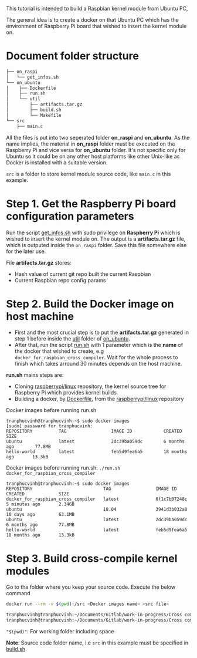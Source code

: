 This tutorial is intended to build a Raspbian kernel module from Ubuntu PC,

The general idea is to create a docker on that Ubuntu PC which has the environment of Raspberry Pi board that wished to insert the kernel module on.

# Document folder structure

```sh
├── on_raspi
│   └── get_infos.sh
└── on_ubuntu
│    ├── Dockerfile
│    ├── run.sh
│    └── util
│        ├── artifacts.tar.gz
│        ├── build.sh
│        └── Makefile
└── src
    ├── main.c
```

All the files is put into two seperated folder **on_raspi** and **on_ubuntu**. As the name implies, the material in **on_raspi** folder must be executed on the Raspberry Pi and vice versa for **on_ubuntu** folder. It's not specific only for Ubuntu so it could be on any other host platforms like other Unix-like as Docker is installed with a suitable version.

``src`` is a folder to store kernel module source code, like ``main.c`` in this example.

# Step 1. Get the Raspberry Pi board configuration parameters

Run the script [get_infos.sh](on_raspi/get_infos.sh) with sudo privilege on **Raspberry Pi** which is wished to insert the kernel module on. The output is a **artifacts.tar.gz** file, which is outputed inside the ``on_raspi`` folder. Save this file somewhere else for the later use.

File **artifacts.tar.gz** stores:
* Hash value of current git repo built the current Raspbian
* Current Raspbian repo config params

# Step 2. Build the Docker image on host machine

- First and the most crucial step is to put the **artifacts.tar.gz** generated in step 1 before inside the [util](on_ubuntu/util) folder of [on_ubuntu](on_ubuntu).
- After that, run the script [run.sh](on_ubuntu/run.sh) with 1 parameter which is the **name** of the docker that wished to create, e.g ``docker_for_raspbian_cross_compiler``. Wait for the whole process to finish which takes arround 30 minutes depends on the host machine.

**run.sh** mains steps are:
* Cloning [raspberrypi/linux](https://github.com/raspberrypi/linux) repository, the kernel source tree for Raspberry Pi which provides kernel builds.
* Building a docker, by [Dockerfile](on_ubuntu/Dockerfile), from the [raspberrypi/linux](https://github.com/raspberrypi/linux) repository

Docker images before running run.sh

```
tranphucvinh@tranphucvinh:~$ sudo docker images
[sudo] password for tranphucvinh: 
REPOSITORY          TAG                 IMAGE ID            CREATED             SIZE
ubuntu              latest              2dc39ba059dc        6 months ago        77.8MB
hello-world         latest              feb5d9fea6a5        18 months ago       13.3kB
```

Docker images before running run.sh: ``./run.sh docker_for_raspbian_cross_compiler``

```
tranphucvinh@tranphucvinh:~$ sudo docker images
REPOSITORY                           TAG                 IMAGE ID            CREATED             SIZE
docker_for_raspbian_cross_compiler   latest              6f1c7b07248c        5 minutes ago       2.34GB
ubuntu                               18.04               3941d3b032a8        10 days ago         63.1MB
ubuntu                               latest              2dc39ba059dc        6 months ago        77.8MB
hello-world                          latest              feb5d9fea6a5        18 months ago       13.3kB
```
# Step 3. Build cross-compile kernel modules

Go to the folder where you keep your source code. Execute the below command

```sh
docker run --rm -v $(pwd):/src <Docker images name> <src file>
```

```sh
tranphucvinh@tranphucvinh:~/Documents/Gitlab/work-in-progress/Cross compiler/$ cd src
tranphucvinh@tranphucvinh:~/Documents/Gitlab/work-in-progress/Cross compiler/src$ sudo docker run --rm -v "$(pwd)":/src docker_for_raspbian_cross_compiler main.c
```

``"$(pwd)"``: For working folder including space

**Note**: Source code folder name, i.e ``src`` in this example must be specified in [build.sh](on_ubuntu/util/build.sh).
